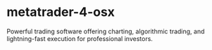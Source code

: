 # metatrader-4-osx
Powerful trading software offering charting, algorithmic trading, and lightning-fast execution for professional investors.  
